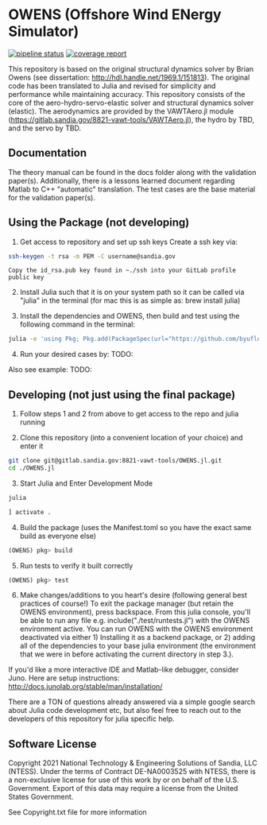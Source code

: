 # OWENS (Offshore Wind ENergy Simulator)

[![pipeline status](https://gitlab.sandia.gov/8821-vawt-tools/OWENS.jl/badges/master/pipeline.svg)](https://gitlab.sandia.gov/8821-vawt-tools/OWENS.jl/-/commits/master) [![coverage report](https://gitlab.sandia.gov/8821-vawt-tools/OWENS.jl/badges/master/coverage.svg)](https://gitlab.sandia.gov/8821-vawt-tools/OWENS.jl/-/commits/master)

This repository is based on the original structural dynamics solver by Brian Owens (see dissertation: http://hdl.handle.net/1969.1/151813).
The original code has been translated to Julia and revised for simplicity and performance while maintaining accuracy.
This repository consists of the core of the aero-hydro-servo-elastic solver and structural dynamics solver (elastic).
The aerodynamics are provided by the VAWTAero.jl module (https://gitlab.sandia.gov/8821-vawt-tools/VAWTAero.jl), the hydro by TBD, and the servo by TBD.

## Documentation

The theory manual can be found in the docs folder along with the validation paper(s).
Additionally, there is a lessons learned document regarding Matlab to C++ "automatic" translation.
The test cases are the base material for the validation paper(s).

## Using the Package (not developing)
1. Get access to repository and set up ssh keys
	Create a ssh key via:

```bash
ssh-keygen -t rsa -m PEM -C username@sandia.gov
```
	Copy the id_rsa.pub key found in ~./ssh into your GitLab profile public key

2. Install Julia such that it is on your system path so it can be called via "julia" in the terminal (for mac this is as simple as: brew install julia)

3. Install the dependencies and OWENS, then build and test using the following command in the terminal:

```bash
julia -e 'using Pkg; Pkg.add(PackageSpec(url="https://github.com/byuflowlab/OptimizationParameters.jl")); Pkg.add(PackageSpec(url="git@gitlab.sandia.gov:8821-vawt-tools/VAWTAero.jl.git")); Pkg.add(PackageSpec(url="git@gitlab.sandia.gov:8821-vawt-tools/PreComp.jl.git")); Pkg.add(PackageSpec(url="git@gitlab.sandia.gov:8821-vawt-tools/OWENS.jl.git")); Pkg.build("OWENS"); Pkg.test("OWENS";coverage=true)'
```

4. Run your desired cases by: TODO:

Also see example: TODO:

## Developing (not just using the final package)

1. Follow steps 1 and 2 from above to get access to the repo and julia running

2. Clone this repository (into a convenient location of your choice) and enter it

```bash
git clone git@gitlab.sandia.gov:8821-vawt-tools/OWENS.jl.git
cd ./OWENS.jl
```

3. Start Julia and Enter Development Mode

```bash
julia
```
```julia
] activate .
```

4. Build the package (uses the Manifest.toml so you have the exact same build as everyone else)
```julia
(OWENS) pkg> build
```

5. Run tests to verify it built correctly
```julia
(OWENS) pkg> test
```

6. Make changes/additions to you heart's desire (following general best practices of course!)
To exit the package manager (but retain the OWENS environment), press backspace.  From this julia console, you'll be able to run any file e.g. include("./test/runtests.jl") with the OWENS environment active.  You can run OWENS with the OWENS environment deactivated via either 1) Installing it as a backend package, or 2) adding all of the dependencies to your base julia environment (the environment that we were in before activating the current directory in step 3.).  

If you'd like a more interactive IDE and Matlab-like debugger, consider Juno.  Here are setup instructions: http://docs.junolab.org/stable/man/installation/

There are a TON of questions already answered via a simple google search about Julia code development etc, but also feel free to reach out to the developers of this repository for julia specific help.  

## Software License

Copyright 2021 National Technology & Engineering Solutions of Sandia, LLC (NTESS).
Under the terms of Contract DE-NA0003525 with NTESS, there is a non-exclusive license for use of this work by or on behalf of the U.S. Government.
Export of this data may require a license from the United States Government.

See Copyright.txt file for more information
